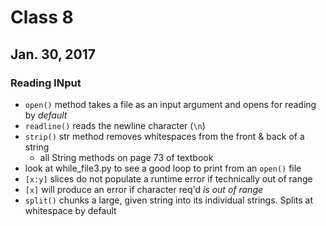 # Class 8
## Jan. 30, 2017


### Reading INput

- `open()` method takes a file as an input argument and opens for reading by *default*
- `readline()` reads the newline character (`\n`)
- `strip()` str method removes whitespaces from the front & back of a string
  - all String methods on page 73 of textbook
- look at while_file3.py to see a good loop to print from an `open()` file
- `[x:y]` slices do not populate a runtime error if technically out of range
- `[x]` will produce an error if character req'd *is out of range*
- `split()` chunks a large, given string into its individual strings. Splits at whitespace by default
